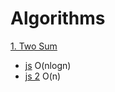 # Algorithms

[1. Two Sum](https://leetcode.com/problems/two-sum/)
- [js](two-sum.js) O(nlogn)
- [js 2](two-sum.2.js) O(n)

